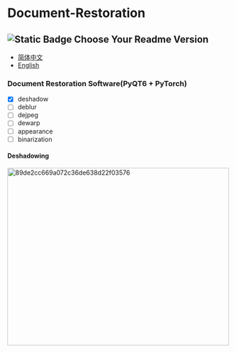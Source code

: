 # Document-Restoration

## ![Static Badge](https://img.shields.io/badge/Language-语言-8A2BE2) Choose Your Readme Version

- [简体中文](readme/readme_CN.md)
- [English](readme/readme_EN.md)

### Document Restoration Software(**PyQT6 + PyTorch**)
- [x] deshadow
- [ ] deblur
- [ ] dejpeg
- [ ] dewarp
- [ ] appearance
- [ ] binarization

#### Deshadowing
<img src="https://github.com/user-attachments/assets/4950bd15-5fac-48b2-a70b-1dbf2425ee28" alt="89de2cc669a072c36de638d22f03576" width=500 height=400/>

